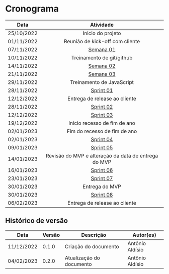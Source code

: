 # Cronograma

| Data | Atividade |
| :--: | :--:|
| 25/10/2022 | Inicio do projeto |
| 01/11/2022 | Reunião de kick-off com cliente |
| 07/11/2022 | [Semana 01](pages/semanas/semana01.md) |
| 10/11/2022 | Treinamento de git/github |
| 14/11/2022 | [Semana 02](pages/semanas/semana02.md) |
| 21/11/2022 | [Semana 03](pages/semanas/semana03.md) |
| 29/11/2022 | Treinamento de JavaScript |
| 28/11/2022 | [Sprint 01](pages/sprints/sprint01.md) |
| 12/12/2022 | Entrega de release ao cliente |
| 28/11/2022 | [Sprint 02](pages/sprints/sprint02.md) |
| 12/12/2022 | [Sprint 03](pages/sprints/sprint03.md) |
| 19/12/2022| Início recesso de fim de ano |
| 02/01/2023| Fim do recesso de fim de ano |
| 02/01/2023 | [Sprint 04](pages/sprints/sprint04.md) |
| 09/01/2023 | [Sprint 05](pages/sprints/sprint05.md) |
| 14/01/2023 | Revisão do MVP e alteração da data de entrega do MVP|
| 16/01/2023 | [Sprint 06](pages/sprints/sprint06.md) |
| 23/01/2023 | [Sprint 07](pages/sprints/sprint07.md) |
| 30/01/2023 | Entrega do MVP |
| 30/01/2023 | [Sprint 08](pages/sprints/sprint08.md) |
| 06/02/2023 | Entrega de release ao cliente |

## Histórico de versão

| Data | Versão | Descrição | Autor(es) |
| ---- | ------ | --------- | --------- |
| 11/12/2022 | 0.1.0 | Criação do documento | Antônio Aldísio |
| 04/02/2023 | 0.2.0 | Atualização do documento | Antônio Aldísio |
